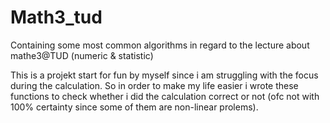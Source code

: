 # Math3_tud
Containing some most common algorithms in regard to the lecture about mathe3@TUD (numeric &amp; statistic)

This is a projekt start for fun by myself since i am struggling with the focus during the calculation. So in order to make my life easier i wrote these functions to check whether i did the calculation correct or not (ofc not with 100% certainty since some of them are non-linear prolems).
